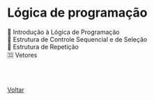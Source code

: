 <h1>Lógica de programação</h1>

<a href="./topico1.md" style="text-decoration:none;">🧠 Introdução à Lógica de Programação</a><br>
<a href="./topico2.md" style="text-decoration:none;">🔄 Estrutura de Controle Sequencial e de Seleção </a><br>
<a href="./topico3.md" style="text-decoration:none;">🔁 Estrutura de Repetição </a><br>
<a href="./topico4.md" style="text-decoration:none;">🈁 Vetores</a><br>

<br><br>

<a href=".././README.md">Voltar</a>
